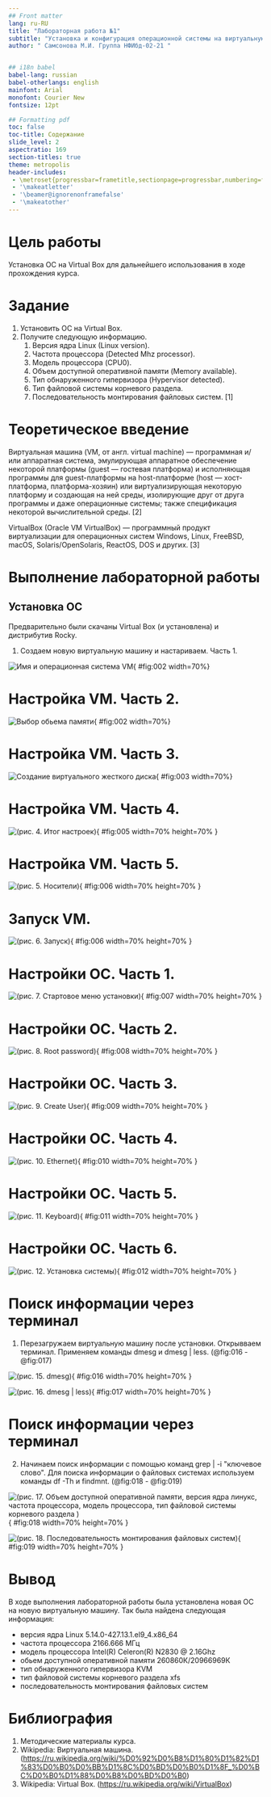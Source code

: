 ```yaml
---
## Front matter
lang: ru-RU
title: "Лабораторная работа №1"
subtitle: "Установка и конфигурация операционной системы на виртуальную машину"
author: " Самсонова М.И. Группа НФИбд-02-21 "


## i18n babel
babel-lang: russian 
babel-otherlangs: english 
mainfont: Arial 
monofont: Courier New 
fontsize: 12pt

## Formatting pdf
toc: false
toc-title: Содержание
slide_level: 2
aspectratio: 169
section-titles: true
theme: metropolis
header-includes:
 - \metroset{progressbar=frametitle,sectionpage=progressbar,numbering=fraction}
 - '\makeatletter'
 - '\beamer@ignorenonframefalse'
 - '\makeatother'
---
```


# Цель работы

Установка ОС на Virtual Box для дальнейшего использования в ходе прохождения курса.

# Задание

1. Установить ОС на Virtual Box.
2. Получите следующую информацию.
   1. Версия ядра Linux (Linux version).
   2. Частота процессора (Detected Mhz processor).
   3. Модель процессора (CPU0).
   4. Объем доступной оперативной памяти (Memory available).
   5. Тип обнаруженного гипервизора (Hypervisor detected).
   6. Тип файловой системы корневого раздела.
   7. Последовательность монтирования файловых систем. [1]

# Теоретическое введение

Виртуальная машина (VM, от англ. virtual machine) — программная и/или аппаратная система, эмулирующая аппаратное обеспечение некоторой платформы (guest — гостевая платформа) и исполняющая программы для guest-платформы на host-платформе (host — хост-платформа, платформа-хозяин) или виртуализирующая некоторую платформу и создающая на ней среды, изолирующие друг от друга программы и даже операционные системы; также спецификация некоторой вычислительной среды. [2]

VirtualBox (Oracle VM VirtualBox) — программный продукт виртуализации для операционных систем Windows, Linux, FreeBSD, macOS, Solaris/OpenSolaris, ReactOS, DOS и других. [3]

# Выполнение лабораторной работы

## Установка ОС

Предварительно были скачаны Virtual Box (и установлена) и дистрибутив Rocky.

1. Создаем новую виртуальную машину и настариваем. Часть 1.

![Имя и операционная система VM](image/1.png){ #fig:002 width=70%}

# Настройка VM. Часть 2.

![Выбор обьема памяти](image/2.png){ #fig:002 width=70%}

# Настройка VM. Часть 3.

![Создание виртуального жесткого диска](image/3.png){ #fig:003 width=70%}

# Настройка VM. Часть 4.

![(рис. 4. Итог настроек)](image/4.png){ #fig:005 width=70% height=70% }

# Настройка VM. Часть 5.

![(рис. 5. Носители)](image/5.png){ #fig:006 width=70% height=70% }

# Запуск VM. 

![(рис. 6. Запуск)](image/6.png){ #fig:006 width=70% height=70% }

# Настройки ОС. Часть 1.

![(рис. 7. Стартовое меню установки)](image/7.png){ #fig:007 width=70% height=70% }

# Настройки ОС. Часть 2.

![(рис. 8. Root password)](image/8.png){ #fig:008 width=70% height=70% }

# Настройки ОС. Часть 3.

![(рис. 9. Create User)](image/9.png){ #fig:009 width=70% height=70% }

# Настройки ОС. Часть 4.

![(рис. 10. Ethernet)](image/10.png){ #fig:010 width=70% height=70% }

# Настройки ОС. Часть 5.

![(рис. 11. Keyboard)](image/11.png){ #fig:011 width=70% height=70% }

# Настройки ОС. Часть 6.

![(рис. 12. Установка системы)](image/12.png){ #fig:012 width=70% height=70% }


# Поиск информации через терминал

1. Перезагружаем виртуальную машину после установки. Открывваем терминал. Применяем команды dmesg и dmesg | less. (@fig:016 - @fig:017)

![(рис. 15. dmesg)](image/13.png){ #fig:016 width=70% height=70% }

![(рис. 16. dmesg | less)](image/14.png){ #fig:017 width=70% height=70% }

# Поиск информации через терминал

2. Начинаем поиск информации с помощью команд grep | -i "ключевое слово". Для поиска информации о файловых системах используем команды df -Th и findmnt. (@fig:018 - @fig:019)

![(рис. 17. Объем доступной оперативной памяти, версия ядра линукс, частота процессора, модель процессора, тип файловой системы корневого раздела )](image/15.png){ #fig:018 width=70% height=70% }

![(рис. 18. Последовательность монтирования файловых систем)](image/16.png){ #fig:019 width=70% height=70% }


# Вывод

В ходе выполнения лабораторной работы была установлена новая ОС на новую виртуальную машину. Так была найдена следующая информация:

- версия ядра Linux 5.14.0-427.13.1.el9_4.x86_64
- частота процессора 2166.666 МГц
- модель процессора Intel(R) Celeron(R) N2830 @ 2.16Ghz
- обьем доступной оперативной памяти 260860К/20966969К
- тип обнаруженного гипервизора KVM
- тип файловой системы корневого раздела xfs
- последовательность монтирования файловых систем

# Библиография

1. Методические материалы курса.
2. Wikipedia: Виртуальная машина. (https://ru.wikipedia.org/wiki/%D0%92%D0%B8%D1%80%D1%82%D1%83%D0%B0%D0%BB%D1%8C%D0%BD%D0%B0%D1%8F_%D0%BC%D0%B0%D1%88%D0%B8%D0%BD%D0%B0)
3. Wikipedia: Virtual Box. (https://ru.wikipedia.org/wiki/VirtualBox)
